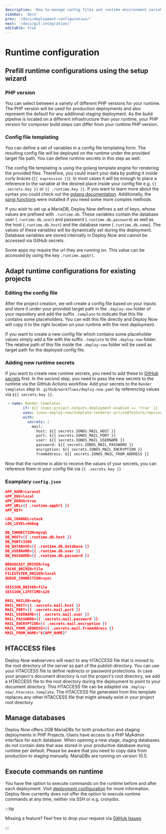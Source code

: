 ```yaml
---
description: 'How to manage config files and runtime environment variables in Deploy Now.'
sidebar: 'docs'
prev: '/docs/deployment-configuration/'
next: '/docs/git-integration/'
editable: true
---
```


# Runtime configuration

## Prefill runtime configurations using the setup wizard

### PHP version

You can select between a variety of different PHP versions for your runtime. The PHP version will be used for production deployments and also represent the default for any additional staging deployment. As the build pipeline is located on a different infrastructure than your runtime, your PHP version for composer build steps can differ from your runtime PHP version. 

### Config file templating

You can define a set of variables in a config file templating form. The resulting config file will be deployed on the runtime under the provided target file path. You can define runtime secrets in this step as well.

The config file templating is using the golang template engine for rendering the provided files. Therefore, you could insert your data by putting it inside curly braces (`{{ expression }}`). In most cases it will be enough to place a reference to the variable at the desired place inside your config file e.g. `{{ .secrets.key }}` or `{{ .runtime.key }}`. If you want to learn more about the syntax you could check out the [golang documentation](https://pkg.go.dev/text/template). Additionally, the [sprig functions](http://masterminds.github.io/sprig/ ) were installed if you need some more complex methods. 

If you wish to set up a MariaDB, Deploy Now defines a set of keys, whose values are prefixed with `.runtime.db`. These variables contain the database user (`.runtime.db.user`) and password (`.runtime.db.password`) as well as the host (`.runtime.db.host`) and the database name (`.runtime.db.name`). The values of these variables will be dynamically set during the deployment. Database variables are stored internally in Deploy Now and cannot be accessed via GitHub secrets.

Some apps my require the url they are running on. This value can be accessed by using the key `.runtime.appUrl`.

## Adapt runtime configurations for existing projects

### Editing the config file

After the project creation, we will create a config file based on your inputs and store it under your provided target path in the `.deploy-now` folder of your repository and add the suffix `.template` to indicate that this file contains some placeholders. You can edit this file directly and Deploy Now will copy it to the right location on your runtime with the next deployment.

If you want to create a new config file which contains some placeholder values simply add a file with the suffix `.template` to the `.deploy-now` folder. The relative path of this file inside the `.deploy-now` folder will be used as target path for the deployed config file.  

### Adding new runtime secrets

If you want to create new runtime secrets, you need to add these to [GitHub secrets](https://docs.github.com/en/actions/security-guides/encrypted-secrets) first. In the second step, you need to pass the new secrets to the runtime via the GitHub Actions workflow. Add your secrets to the `Render templates` step in `.github/workflows/deploy-now.yaml` by referencing values via `${{ secrets.key }}`. 

``` yaml
 - name: Render templates
        if: ${{ steps.project.outputs.deployment-enabled == 'true' }}
        uses: ionos-deploy-now/template-renderer-action@feature/improvements
        with:
          secrets: |
            mail:
              host: ${{ secrets.IONOS_MAIL_HOST }}
              port: ${{ secrets.IONOS_MAIL_PORT }}
              user: ${{ secrets.IONOS_MAIL_USERNAME }}
              password: ${{ secrets.IONOS_MAIL_PASSWORD }}
              encryption: ${{ secrets.IONOS_MAIL_ENCRYPTION }}
              fromAddress: ${{ secrets.IONOS_MAIL_FROM_ADDRESS }}
```
Now that the runtime is able to receive the values of your secrets, you can reference them in your config file via `{{ .secrets.key }}`

### Examplary `config.json`

``` json
APP_NAME=Laravel
APP_ENV=local
APP_DEBUG=true
APP_URL={{ .runtime.appUrl }}
APP_KEY=

LOG_CHANNEL=stack
LOG_LEVEL=debug

DB_CONNECTION=mysql
DB_HOST={{ .runtime.db.host }}
DB_PORT=3306
DB_DATABASE={{ .runtime.db.database }}
DB_USERNAME={{ .runtime.db.user }}
DB_PASSWORD={{ .runtime.db.password }}

BROADCAST_DRIVER=log
CACHE_DRIVER=file
FILESYSTEM_DRIVER=local
QUEUE_CONNECTION=sync

SESSION_DRIVER=file
SESSION_LIFETIME=120

MAIL_MAILER=smtp
MAIL_HOST={{ .secrets.mail.host }}
MAIL_PORT={{ .secrets.mail.port }}
MAIL_USERNAME={{ .secrets.mail.user }}
MAIL_PASSWORD={{ .secrets.mail.password }}
MAIL_ENCRYPTION={{ .secrets.mail.encryption }}
MAIL_FROM_ADDRESS={{ .secrets.mail.fromAddress }}
MAIL_FROM_NAME="${APP_NAME}"
```
## HTACCESS files

Deploy Now webservers will react to any HTACCESS file that is moved to the root directory of the server as part of the publish directory. You can use your HTACCESS file to define redirects or password protections. In case your project's document directory is not the project's root directory, we add a HTACCESS file to the root directory during the deployment to point to your document directory. This HTACCESS file can be adapted via `.deploy-now/.htaccess.template`. The HTACCESS file generated from this template replaces any other HTACCESS file that might already exist in your project root directory.

## Manage databases

Deploy Now offers 2GB MariaDBs for both production and staging deployments in PHP Projects. Users have access to a PHP MyAdmin interface for each database. When opening a new stage, staging databases do not contain data that was stored in your productive database during runtime per default. Please be aware that you need to copy data from production to staging manually. MariaDBs are running on version 10.5.

## Execute commands on runtime

You have the option to execute commands on the runtime before and after each deployment. Visit [deployment configuration](/docs/deployment-configuration) for more information. Deploy Now currently does not offer the option to execute runtime commands at any time, neither via SSH or e.g. cronjobs. 

:::tip 

Missing a feature? Feel free to drop your request via [GitHub Issues](https://github.com/ionos-deploy-now/ionos-deploy-now/issues/new/choose)

:::



